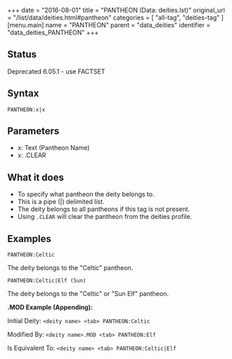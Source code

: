 +++
date = "2016-08-01"
title = "PANTHEON (Data: deities.lst)"
original_url = "/list/data/deities.html#pantheon"
categories = [ "all-tag", "deities-tag" ]
[menu.main]
    name = "PANTHEON"
    parent = "data_deities"
    identifier = "data_deities_PANTHEON"
+++

## Status

Deprecated 6.05.1 - use FACTSET

## Syntax

`PANTHEON:x|x`

## Parameters

-   x: Text (Pantheon Name)
-   x: .CLEAR



What it does
------------

-   To specify what pantheon the deity belongs to.
-   This is a pipe (|) delimited list.
-   The deity belongs to all pantheons if this tag is not present.
-   Using `.CLEAR` will clear the pantheon from the deities profile.

Examples
--------

`PANTHEON:Celtic`

The deity belongs to the "Celtic" pantheon.

`PANTHEON:Celtic|Elf (Sun)`

The deity belongs to the "Celtic" or "Sun Elf" pantheon.

**.MOD Example (Appending):**

Initial Deity: `<deity name> <tab> PANTHEON:Celtic`

Modified By: `<deity name>.MOD <tab> PANTHEON:Elf`

Is Equivalent To: `<deity name> <tab> PANTHEON:Celtic|Elf`

